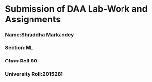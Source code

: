 # Submission of DAA Lab-Work and Assignments
### Name:Shraddha Markandey
### Section:ML
### Class Roll:80
### University Roll:2015281

